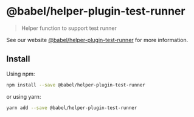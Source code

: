 # @babel/helper-plugin-test-runner

> Helper function to support test runner

See our website [@babel/helper-plugin-test-runner](https://new.babeljs.io/docs/en/next/babel-helper-plugin-test-runner.html) for more information.

## Install

Using npm:

```sh
npm install --save @babel/helper-plugin-test-runner
```

or using yarn:

```sh
yarn add --save @babel/helper-plugin-test-runner
```
